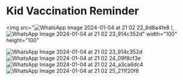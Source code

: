 # Kid Vaccination Reminder

<img src="![WhatsApp Image 2024-01-04 at 21 02 22_8d8a4fe8](https://github.com/sahealam786/Kid-Vaccine-App/assets/145270582/f10d7888-1f80-429b-a29b-c9669805f1d2)
!,![WhatsApp Image 2024-01-04 at 21 02 23_914c352d](https://github.com/sahealam786/Kid-Vaccine-App/assets/145270582/f5d7a71c-0230-42ed-a57d-8bcc66f764cd)"   width="100" height="100" 

![WhatsApp Image 2024-01-04 at 21 02 23_914c352d](https://github.com/sahealam786/Kid-Vaccine-App/assets/145270582/f5d7a71c-0230-42ed-a57d-8bcc66f764cd)
![WhatsApp Image 2024-01-04 at 21 02 24_09f8cf3e](https://github.com/sahealam786/Kid-Vaccine-App/assets/145270582/64d0bdab-8c5b-4dea-b913-fb2801e15c74)
![WhatsApp Image 2024-01-04 at 21 02 24_a3ca6dc4](https://github.com/sahealam786/Kid-Vaccine-App/assets/145270582/4dc3fa1b-03f4-455a-be06-ab0733198193)
![WhatsApp Image 2024-01-04 at 21 02 25_211f20f8](https://github.com/sahealam786/Kid-Vaccine-App/assets/145270582/da5a2612-083d-47f9-8017-5201afaf51d3)
